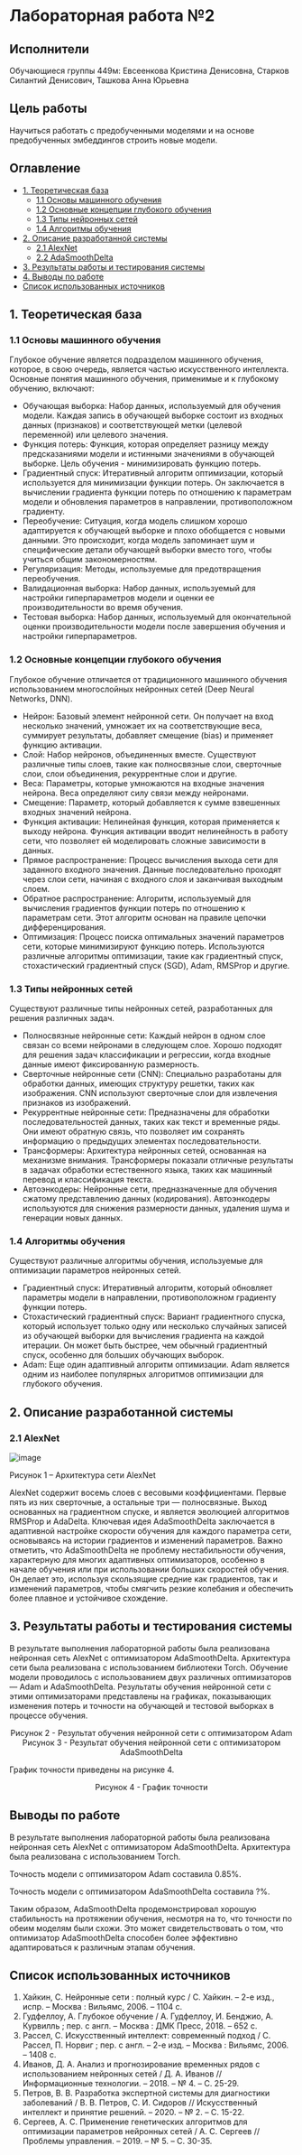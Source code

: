 # Лабораторная работа №2

## Исполнители

Обучающиеся группы 449м: Евсеенкова Кристина Денисовна, Старков Силантий Денисович, Ташкова Анна Юрьевна

## Цель работы

Научиться работать с предобученными моделями и на основе предобученных эмбеддингов строить новые модели.

## Оглавление

*   [1. Теоретическая база](#1-теоретическая-база)
    *   [1.1 Основы машинного обучения](#11-основы-машинного-обучения)
    *   [1.2 Основные концепции глубокого обучения](#12-основные-концепции-глубокого-обучения)
    *   [1.3 Типы нейронных сетей](#13-типы-нейронных-сетей)
    *   [1.4 Алгоритмы обучения](#14-алгоритмы-обучения)
*   [2. Описание разработанной системы](#2-описание-разработанной-системы)
    *   [2.1 AlexNet](#21-alexnet)
    *   [2.2 AdaSmoothDelta](#22-adasmoothdelta)
*   [3. Результаты работы и тестирования системы](#3-результаты-работы-и-тестирования-системы)
*   [4. Выводы по работе](#4-выводы-по-работе)
*   [Список использованных источников](#список-использованных-источников)

## 1. Теоретическая база

### 1.1 Основы машинного обучения

Глубокое обучение является подразделом машинного обучения, которое, в свою очередь, является частью искусственного интеллекта. Основные понятия машинного обучения, применимые и к глубокому обучению, включают:

*   Обучающая выборка: Набор данных, используемый для обучения модели. Каждая запись в обучающей выборке состоит из входных данных (признаков) и соответствующей метки (целевой переменной) или целевого значения.
*   Функция потерь: Функция, которая определяет разницу между предсказаниями модели и истинными значениями в обучающей выборке. Цель обучения - минимизировать функцию потерь.
*   Градиентный спуск: Итеративный алгоритм оптимизации, который используется для минимизации функции потерь. Он заключается в вычислении градиента функции потерь по отношению к параметрам модели и обновления параметров в направлении, противоположном градиенту.
*   Переобучение: Ситуация, когда модель слишком хорошо адаптируется к обучающей выборке и плохо обобщается с новыми данными. Это происходит, когда модель запоминает шум и специфические детали обучающей выборки вместо того, чтобы учиться общим закономерностям.
*   Регуляризация: Методы, используемые для предотвращения переобучения.
*   Валидационная выборка: Набор данных, используемый для настройки гиперпараметров модели и оценки ее производительности во время обучения.
*   Тестовая выборка: Набор данных, используемый для окончательной оценки производительности модели после завершения обучения и настройки гиперпараметров.

### 1.2 Основные концепции глубокого обучения

Глубокое обучение отличается от традиционного машинного обучения использованием многослойных нейронных сетей (Deep Neural Networks, DNN).

*   Нейрон: Базовый элемент нейронной сети. Он получает на вход несколько значений, умножает их на соответствующие веса, суммирует результаты, добавляет смещение (bias) и применяет функцию активации.
*   Слой: Набор нейронов, объединенных вместе. Существуют различные типы слоев, такие как полносвязные слои, сверточные слои, слои объединения, рекуррентные слои и другие.
*   Веса: Параметры, которые умножаются на входные значения нейрона. Веса определяют силу связи между нейронами.
*   Смещение: Параметр, который добавляется к сумме взвешенных входных значений нейрона.
*   Функция активации: Нелинейная функция, которая применяется к выходу нейрона. Функция активации вводит нелинейность в работу сети, что позволяет ей моделировать сложные зависимости в данных.
*   Прямое распространение: Процесс вычисления выхода сети для заданного входного значения. Данные последовательно проходят через слои сети, начиная с входного слоя и заканчивая выходным слоем.
*   Обратное распространение: Алгоритм, используемый для вычисления градиентов функции потерь по отношению к параметрам сети. Этот алгоритм основан на правиле цепочки дифференцирования.
*   Оптимизация: Процесс поиска оптимальных значений параметров сети, которые минимизируют функцию потерь. Используются различные алгоритмы оптимизации, такие как градиентный спуск, стохастический градиентный спуск (SGD), Adam, RMSProp и другие.

### 1.3 Типы нейронных сетей

Существуют различные типы нейронных сетей, разработанных для решения различных задач.

*   Полносвязные нейронные сети: Каждый нейрон в одном слое связан со всеми нейронами в следующем слое. Хорошо подходят для решения задач классификации и регрессии, когда входные данные имеют фиксированную размерность.
*   Сверточные нейронные сети (CNN): Специально разработаны для обработки данных, имеющих структуру решетки, таких как изображения. CNN используют сверточные слои для извлечения признаков из изображений.
*   Рекуррентные нейронные сети: Предназначены для обработки последовательностей данных, таких как текст и временные ряды. Они имеют обратную связь, что позволяет им сохранять информацию о предыдущих элементах последовательности.
*   Трансформеры: Архитектура нейронных сетей, основанная на механизме внимания. Трансформеры показали отличные результаты в задачах обработки естественного языка, таких как машинный перевод и классификация текста.
*   Автоэнкодеры: Нейронные сети, предназначенные для обучения сжатому представлению данных (кодирования). Автоэнкодеры используются для снижения размерности данных, удаления шума и генерации новых данных.

### 1.4 Алгоритмы обучения

Существуют различные алгоритмы обучения, используемые для оптимизации параметров нейронных сетей.

*   Градиентный спуск: Итеративный алгоритм, который обновляет параметры модели в направлении, противоположном градиенту функции потерь.
*   Стохастический градиентный спуск: Вариант градиентного спуска, который использует только одну или несколько случайных записей из обучающей выборки для вычисления градиента на каждой итерации. Он может быть быстрее, чем обычный градиентный спуск, особенно для больших обучающих выборок.
*   Adam: Еще один адаптивный алгоритм оптимизации. Adam является одним из наиболее популярных алгоритмов оптимизации для глубокого обучения.

## 2. Описание разработанной системы

### 2.1 AlexNet

![image](https://neurohive.io/wp-content/uploads/2018/10/AlexNet-1-1.png)

Рисунок 1 – Архитектура сети AlexNet

AlexNet содержит восемь слоев с весовыми коэффициентами. Первые пять из них сверточные, а остальные три — полносвязные. Выход основанных на градиентном спуске, и является эволюцией алгоритмов RMSProp и AdaDelta. Ключевая идея AdaSmoothDelta заключается в адаптивной настройке скорости обучения для каждого параметра сети, основываясь на истории градиентов и изменений параметров. Важно отметить, что AdaSmoothDelta не проблему нестабильности обучения, характерную для многих адаптивных оптимизаторов, особенно в начале обучения или при использовании больших скоростей обучения. Он делает это, используя скользящие средние как градиентов, так и изменений параметров, чтобы смягчить резкие колебания и обеспечить более плавное и устойчивое схождение.

## 3. Результаты работы и тестирования системы 

В результате выполнения лабораторной работы была реализована нейронная сеть AlexNet с оптимизатором AdaSmoothDelta. Архитектура сети была реализована с использованием библиотеки Torch. Обучение модели проводилось с использованием двух различных оптимизаторов — Adam и AdaSmoothDelta. Результаты обучения нейронной сети с этими оптимизаторами представлены на графиках, показывающих изменения потерь и точности на обучающей и тестовой выборках в процессе обучения.


<center>Рисунок 2 - Результат обучения нейронной сети с оптимизатором Adam</center>

<center>Рисунок 3 - Результат обучения нейронной сети с оптимизатором AdaSmoothDelta</center>

График точности приведены на рисунке 4.

<center>Рисунок 4 -  График точности </center>

## Выводы по работе

В результате выполнения лабораторной работы была реализована нейронная сеть AlexNet с оптимизатором AdaSmoothDelta. Архитектура была реализована с использованием Torch.

Точность модели с оптимизатором Adam составила 0.85%.

Точность модели с оптимизатором AdaSmoothDelta составила ?%.

Таким образом, AdaSmoothDelta продемонстрировал хорошую стабильность на протяжении обучения, несмотря на то, что точности по обеим моделям были схожи. Это может свидетельствовать о том, что оптимизатор AdaSmoothDelta способен более эффективно адаптироваться к различным этапам обучения.



## Список использованных источников

1.  Хайкин, С. Нейронные сети : полный курс / С. Хайкин. – 2-е изд., испр. – Москва : Вильямс, 2006. – 1104 с.
2.  Гудфеллоу, А. Глубокое обучение / А. Гудфеллоу, И. Бенджио, А. Курвилль ; пер. с англ. – Москва : ДМК Пресс, 2018. – 652 с.
3.  Рассел, С. Искусственный интеллект: современный подход / С. Рассел, П. Норвиг ; пер. с англ. – 2-е изд. – Москва : Вильямс, 2006. – 1408 с.
4.  Иванов, Д. А. Анализ и прогнозирование временных рядов с использованием нейронных сетей / Д. А. Иванов // Информационные технологии. – 2018. – № 4. – С. 25-29.
5.  Петров, В. В. Разработка экспертной системы для диагностики заболеваний / В. В. Петров, С. И. Сидоров // Искусственный интеллект и принятие решений. – 2020. – № 2. – С. 15-22.
6.  Сергеев, А. С. Применение генетических алгоритмов для оптимизации параметров нейронных сетей / А. С. Сергеев // Проблемы управления. – 2019. – № 5. – С. 30-35.
